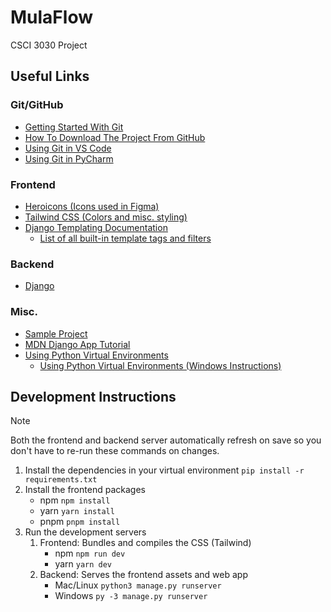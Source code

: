 # MulaFlow
CSCI 3030 Project

## Useful Links
### Git/GitHub
- [Getting Started With Git](https://www.w3schools.com/git/git_getstarted.asp?remote=github)
- [How To Download The Project From GitHub](https://www.w3schools.com/git/git_clone.asp?remote=github)
- [Using Git in VS Code](https://code.visualstudio.com/docs/sourcecontrol/intro-to-git)
- [Using Git in PyCharm](https://www.jetbrains.com/help/pycharm/set-up-a-git-repository.html)

### Frontend
- [Heroicons (Icons used in Figma)](https://heroicons.com/)
- [Tailwind CSS (Colors and misc. styling)](https://tailwindcss.com/docs/utility-first)
- [Django Templating Documentation](https://docs.djangoproject.com/en/4.2/topics/templates/)
  - [List of all built-in template tags and filters](https://docs.djangoproject.com/en/4.2/ref/templates/builtins/)

### Backend
- [Django](https://docs.djangoproject.com/en/4.2/)

### Misc.
- [Sample Project](https://github.com/Renato79/delitaly/tree/master)
- [MDN Django App Tutorial](https://developer.mozilla.org/en-US/docs/Learn/Server-side/Django)
- [Using Python Virtual Environments](https://geekflare.com/virtual-environments-python/#geekflare-toc-how-to-create-a-python-virtual-environment-in-ubuntu)
  - [Using Python Virtual Environments (Windows Instructions)](https://geekflare.com/virtual-environments-python/#geekflare-toc-how-to-create-a-python-virtual-environment-in-windows)

## Development Instructions
> [!NOTE]
> Both the frontend and backend server automatically refresh on save so you don't have to re-run these commands on changes.
1. Install the dependencies in your virtual environment `pip install -r requirements.txt`
2. Install the frontend packages
    - npm `npm install`
    - yarn `yarn install`
    - pnpm `pnpm install`
1. Run the development servers
   1. Frontend: Bundles and compiles the CSS (Tailwind)
       - npm `npm run dev`
       - yarn `yarn dev`
   2. Backend: Serves the frontend assets and web app
       - Mac/Linux `python3 manage.py runserver`
       - Windows `py -3 manage.py runserver`
